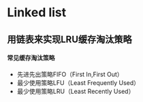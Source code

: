 # Linked list
## 用链表来实现LRU缓存淘汰策略
#### 常见缓存淘汰策略
- 先进先出策略FIFO（First In,First Out）
- 最少使用策略LFU（Least Frequently Used）
- 最少使用策略LRU（Least Recently Used）
